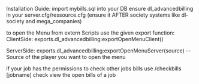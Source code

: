 Installation Guide:
import mybills.sql into your DB
ensure dl_advancedbilling in your server.cfg/ressource.cfg  (ensure it AFTER society systems like dl-society and mega_companies)


to open the Menu from extern Scripts use the given export function:
ClientSide:
exports.dl_advancedbilling:exportOpenMenuClient()

ServerSide:
exports.dl_advancedbilling:exportOpenMenuServer(source) -- Source of the player you want to open the menu


if your job has the permissions to check other jobs bills use /checkbills [jobname] check view the open bills of a job
